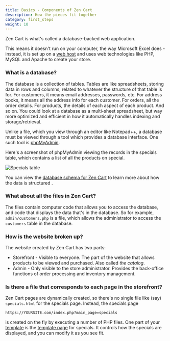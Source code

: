 ```yaml
---
title: Basics - Components of Zen Cart 
description: How the pieces fit together 
category: first_steps
weight: 10
---
```


Zen Cart is what's called a database-backed web application.  

This means it doesn't run on your computer, the way Microsoft Excel does - instead, it is set up on a [web host](/user/first_steps/hosting/) and uses web technologies like PHP, MySQL and Apache to create your store. 

### What is a database? 

The database is a collection of tables. Tables are like spreadsheets, storing data in rows and columns, related to whatever the structure of that table is for. For customers, it means email addresses, passwords, etc. For address books, it means all the address info for each customer. For orders, all the order details. For products, the details of each aspect of each product. And so on. You could look at a database as a multi-sheet spreadsheet, but way more optimized and efficient in how it automatically handles indexing and storage/retrieval.  

Unlike a file, which you view through an editor like Notepad++, a database must be viewed through a tool which provides a database interface.  One such tool is [phpMyAdmin](https://www.phpmyadmin.net/).  

Here's a screenshot of phpMyAdmin viewing the records in the specials table, which contains a list of all the products on special.

![Specials table](/images/phpmyadmin_specials.png)

You can view the [database schema for Zen Cart](/dev/schema/) to learn more about how the data is structured .

### What about all the files in Zen Cart? 

The files contain computer code that allows you to access the database, and code that displays the data that's in the database.   So for example, `admin/customers.php` is a file, which allows the administrator to access the `customers` table in the database. 

### How is the website broken up? 

The website created by Zen Cart has two parts: 

- Storefront - Visible to everyone.  The part of the website that allows products to be viewed and purchased.  Also called _the catalog_.  
- Admin - Only visible to the store administrator.  Provides the back-office functions of order processing and inventory management. 
 
### Is there a file that corresponds to each page in the storefront? 

Zen Cart pages are dynamically created, so there's no single file like (say) `specials.html` for the specials page.  Instead, the specials page

```
https://YOURSITE.com/index.php?main_page=specials 
```

is created on the fly by executing a number of PHP files.  One part of your [template](/user/template/what_is_a_template/) is the [template page](/user/template/template_pages/) for specials.  It controls how the specials are displayed, and you can modify it as you see fit.  

 
